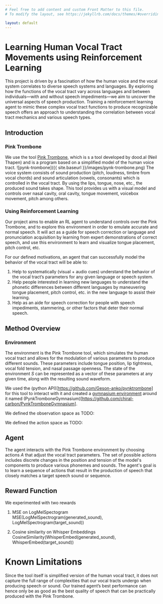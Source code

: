 ```yaml
---
# Feel free to add content and custom Front Matter to this file.
# To modify the layout, see https://jekyllrb.com/docs/themes/#overriding-theme-defaults

layout: default
---
```


# Learning Human Vocal Tract Movements using Reinforcement Learning

This project is driven by a fascination of how the human voice and the vocal system correlates to diverse speech systems and languages. By exploring how the functions of the vocal tract vary across languages and between individuals—with and without speech impediments—we aim to uncover the universal aspects of speech production. Training a reinforcement learning agent to mimic these complex vocal tract functions to produce recognizable speech offers an approach to understanding the correlation between vocal tract mechanics and various speech types.

## Introduction

### Pink Trombone
We use the tool [Pink Trombone](https://dood.al/pinktrombone/), which is s a tool developed by dood.al (Neil Thapen) and is a program based on a simplified model of the human voice tract.
![pynk-trombone]({{ site.baseurl }}/images/pynk-trombone.png)
The voice system consists of sound production (pitch, loudness, timbre from vocal chords) and sound articulation (vowels, consonants) which is controlled in the vocal tract. By using the lips, tongue, nose, etc., the produced sound takes shape. This tool provides us with a visual model and controls over nasal cavity, oral cavity, tongue movement, voicebox movement, pitch among others.

### Using Reinforcement Learning
Our project aims to enable an RL agent to understand controls over the Pink Trombone, and to explore this environment in order to emulate accurate and normal speech. It will act as a guide for speech correction or language and pronunciation acquisition by learning from expert demonstrations of correct speech, and use this environment to learn and visualize tongue placement, pitch control, etc. 

For our defined motivations, an agent that can successfully model the behavior of the vocal tract will be able to:

1. Help to systematically (visual + audio cues) understand the behavior of the vocal tract’s parameters for any given language or speech system.
2. Help people interested in learning new languages to understand the phonetic differences between different languages by maneuvering tongue placement, pitch control, etc. in the new language to assist their learning.
3. Help as an aide for speech correction for people with speech impediments, stammering, or other factors that deter their normal speech.


## Method Overview

### Environment

The environment is the Pink Trombone tool, which simulates the human vocal tract and allows for the modulation of various parameters to produce different sounds. These parameters include tongue position, lip tightness, vocal fold tension, and nasal passage openness. The state of the environment $S$ can be represented as a vector of these parameters at any given time, along with the resulting sound waveform.

We used the (python API)[https://github.com/Geson-anko/pynktrombone] for this tool to interact with it and created a [gymnasium environment](https://github.com/Farama-Foundation/Gymnasium) around it named (PynkTromboneGymnasium)[https://github.com/chiral-carbon/PynkTromboneGymnasium].

We defined the observation space as TODO:

We defined the action space as TODO:

## Agent

The agent interacts with the Pink Trombone environment by choosing actions $A$ that adjust the vocal tract parameters. The set of possible actions includes discrete changes in the position and tension of the model's components to produce various phonemes and sounds. The agent's goal is to learn a sequence of actions that result in the production of speech that closely matches a target speech sound or sequence.

## Reward Function
We experimented with two rewards

1. MSE on LogMelSpectogram
$\text{MSE}(\text{LogMelSpectrogram}(\text{generated\_sound}), \text{LogMelSpectrogram}(\text{target\_sound}))$

2. Cosine similarity on Whisper Embeddings
$\text{CosineSimilarity}(\text{WhisperEmbed}(\text{generated\_sound}), \text{WhisperEmbed}(\text{target\_sound}))$



# Known Limitations

Since the tool itself is simplified version of the human vocal tract, it does not capture the full range of complexities that our vocal tracts undergo when producing speech or sound. Our trained agent’s best performance can hence only be as good as the best quality of speech that can be practically produced with the Pink Trombone. 